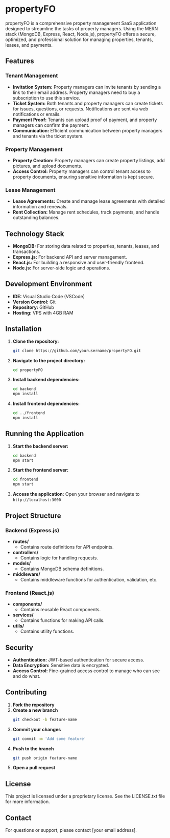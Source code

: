 # propertyFO

propertyFO is a comprehensive property management SaaS application designed to streamline the tasks of property managers. Using the MERN stack (MongoDB, Express, React, Node.js), propertyFO offers a secure, optimized, and professional solution for managing properties, tenants, leases, and payments.

## Features

### Tenant Management
- **Invitation System:** Property managers can invite tenants by sending a link to their email address. Property managers need to buy a subscription to use this service.
- **Ticket System:** Both tenants and property managers can create tickets for issues, questions, or requests. Notifications are sent via web notifications or emails.
- **Payment Proof:** Tenants can upload proof of payment, and property managers can confirm the payment.
- **Communication:** Efficient communication between property managers and tenants via the ticket system.

### Property Management
- **Property Creation:** Property managers can create property listings, add pictures, and upload documents.
- **Access Control:** Property managers can control tenant access to property documents, ensuring sensitive information is kept secure.

### Lease Management
- **Lease Agreements:** Create and manage lease agreements with detailed information and renewals.
- **Rent Collection:** Manage rent schedules, track payments, and handle outstanding balances.

## Technology Stack

- **MongoDB:** For storing data related to properties, tenants, leases, and transactions.
- **Express.js:** For backend API and server management.
- **React.js:** For building a responsive and user-friendly frontend.
- **Node.js:** For server-side logic and operations.

## Development Environment

- **IDE:** Visual Studio Code (VSCode)
- **Version Control:** Git
- **Repository:** GitHub
- **Hosting:** VPS with 4GB RAM

## Installation

1. **Clone the repository:**
    ```sh
    git clone https://github.com/yourusername/propertyFO.git
    ```
2. **Navigate to the project directory:**
    ```sh
    cd propertyFO
    ```
3. **Install backend dependencies:**
    ```sh
    cd backend
    npm install
    ```
4. **Install frontend dependencies:**
    ```sh
    cd ../frontend
    npm install
    ```

## Running the Application

1. **Start the backend server:**
    ```sh
    cd backend
    npm start
    ```
2. **Start the frontend server:**
    ```sh
    cd frontend
    npm start
    ```
3. **Access the application:**
    Open your browser and navigate to `http://localhost:3000`

## Project Structure

### Backend (Express.js)
- **routes/**
  - Contains route definitions for API endpoints.
- **controllers/**
  - Contains logic for handling requests.
- **models/**
  - Contains MongoDB schema definitions.
- **middleware/**
  - Contains middleware functions for authentication, validation, etc.

### Frontend (React.js)
- **components/**
  - Contains reusable React components.
- **services/**
  - Contains functions for making API calls.
- **utils/**
  - Contains utility functions.

## Security

- **Authentication:** JWT-based authentication for secure access.
- **Data Encryption:** Sensitive data is encrypted.
- **Access Control:** Fine-grained access control to manage who can see and do what.

## Contributing

1. **Fork the repository**
2. **Create a new branch**
    ```sh
    git checkout -b feature-name
    ```
3. **Commit your changes**
    ```sh
    git commit -m 'Add some feature'
    ```
4. **Push to the branch**
    ```sh
    git push origin feature-name
    ```
5. **Open a pull request**

## License

This project is licensed under a proprietary license. See the LICENSE.txt file for more information.

## Contact

For questions or support, please contact [your email address].

